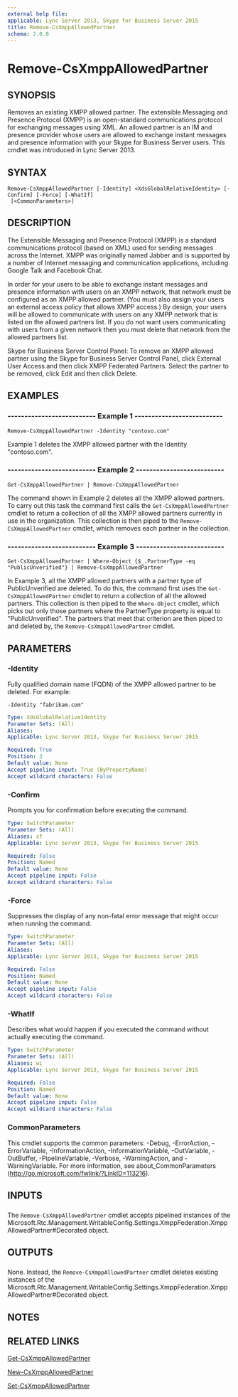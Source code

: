 ```yaml
---
external help file: 
applicable: Lync Server 2013, Skype for Business Server 2015
title: Remove-CsXmppAllowedPartner
schema: 2.0.0
---
```


# Remove-CsXmppAllowedPartner

## SYNOPSIS
Removes an existing XMPP allowed partner.
The extensible Messaging and Presence Protocol (XMPP) is an open-standard communications protocol for exchanging messages using XML.
An allowed partner is an IM and presence provider whose users are allowed to exchange instant messages and presence information with your Skype for Business Server users.
This cmdlet was introduced in Lync Server 2013.


## SYNTAX

```
Remove-CsXmppAllowedPartner [-Identity] <XdsGlobalRelativeIdentity> [-Confirm] [-Force] [-WhatIf]
 [<CommonParameters>]
```

## DESCRIPTION
The Extensible Messaging and Presence Protocol (XMPP) is a standard communications protocol (based on XML) used for sending messages across the Internet.
XMPP was originally named Jabber and is supported by a number of Internet messaging and communication applications, including Google Talk and Facebook Chat.

In order for your users to be able to exchange instant messages and presence information with users on an XMPP network, that network must be configured as an XMPP allowed partner.
(You must also assign your users an external access policy that allows XMPP access.) By design, your users will be allowed to communicate with users on any XMPP network that is listed on the allowed partners list.
If you do not want users communicating with users from a given network then you must delete that network from the allowed partners list.

Skype for Business Server Control Panel: To remove an XMPP allowed partner using the Skype for Business Server Control Panel, click External User Access and then click XMPP Federated Partners.
Select the partner to be removed, click Edit and then click Delete.


## EXAMPLES

### -------------------------- Example 1 --------------------------
```
Remove-CsXmppAllowedPartner -Identity "contoso.com"
```

Example 1 deletes the XMPP allowed partner with the Identity "contoso.com".


### -------------------------- Example 2 --------------------------
```
Get-CsXmppAllowedPartner | Remove-CsXmppAllowedPartner
```

The command shown in Example 2 deletes all the XMPP allowed partners.
To carry out this task the command first calls the `Get-CsXmppAllowedPartner` cmdlet to return a collection of all the XMPP allowed partners currently in use in the organization.
This collection is then piped to the `Remove-CsXmppAllowedPartner` cmdlet, which removes each partner in the collection.


### -------------------------- Example 3 --------------------------
```
Get-CsXmppAllowedPartner | Where-Object {$_.PartnerType -eq "PublicUnverified"} | Remove-CsXmppAllowedPartner
```

In Example 3, all the XMPP allowed partners with a partner type of PublicUnverified are deleted.
To do this, the command first uses the `Get-CsXmppAllowedPartner` cmdlet to return a collection of all the allowed partners.
This collection is then piped to the `Where-Object` cmdlet, which picks out only those partners where the PartnerType property is equal to "PublicUnverified".
The partners that meet that criterion are then piped to and deleted by, the `Remove-CsXmppAllowedPartner` cmdlet.


## PARAMETERS

### -Identity
Fully qualified domain name (FQDN) of the XMPP allowed partner to be deleted.
For example:

`-Identity "fabrikam.com"`

```yaml
Type: XdsGlobalRelativeIdentity
Parameter Sets: (All)
Aliases: 
Applicable: Lync Server 2013, Skype for Business Server 2015

Required: True
Position: 2
Default value: None
Accept pipeline input: True (ByPropertyName)
Accept wildcard characters: False
```

### -Confirm
Prompts you for confirmation before executing the command.

```yaml
Type: SwitchParameter
Parameter Sets: (All)
Aliases: cf
Applicable: Lync Server 2013, Skype for Business Server 2015

Required: False
Position: Named
Default value: None
Accept pipeline input: False
Accept wildcard characters: False
```

### -Force
Suppresses the display of any non-fatal error message that might occur when running the command.

```yaml
Type: SwitchParameter
Parameter Sets: (All)
Aliases: 
Applicable: Lync Server 2013, Skype for Business Server 2015

Required: False
Position: Named
Default value: None
Accept pipeline input: False
Accept wildcard characters: False
```

### -WhatIf
Describes what would happen if you executed the command without actually executing the command.

```yaml
Type: SwitchParameter
Parameter Sets: (All)
Aliases: wi
Applicable: Lync Server 2013, Skype for Business Server 2015

Required: False
Position: Named
Default value: None
Accept pipeline input: False
Accept wildcard characters: False
```

### CommonParameters
This cmdlet supports the common parameters: -Debug, -ErrorAction, -ErrorVariable, -InformationAction, -InformationVariable, -OutVariable, -OutBuffer, -PipelineVariable, -Verbose, -WarningAction, and -WarningVariable. For more information, see about_CommonParameters (http://go.microsoft.com/fwlink/?LinkID=113216).

## INPUTS

###  
The `Remove-CsXmppAllowedPartner` cmdlet accepts pipelined instances of the Microsoft.Rtc.Management.WritableConfig.Settings.XmppFederation.XmppAllowedPartner#Decorated object.

## OUTPUTS

###  
None.
Instead, the `Remove-CsXmppAllowedPartner` cmdlet deletes existing instances of the Microsoft.Rtc.Management.WritableConfig.Settings.XmppFederation.XmppAllowedPartner#Decorated object.

## NOTES

## RELATED LINKS

[Get-CsXmppAllowedPartner]()

[New-CsXmppAllowedPartner]()

[Set-CsXmppAllowedPartner]()
